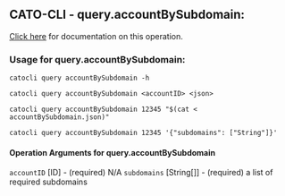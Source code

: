 
## CATO-CLI - query.accountBySubdomain:
[Click here](https://api.catonetworks.com/documentation/#query-accountBySubdomain) for documentation on this operation.

### Usage for query.accountBySubdomain:

`catocli query accountBySubdomain -h`

`catocli query accountBySubdomain <accountID> <json>`

`catocli query accountBySubdomain 12345 "$(cat < accountBySubdomain.json)"`

`catocli query accountBySubdomain 12345 '{"subdomains": ["String"]}'`

#### Operation Arguments for query.accountBySubdomain ####
`accountID` [ID] - (required) N/A 
`subdomains` [String[]] - (required) a list of required subdomains 
